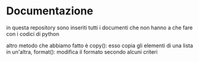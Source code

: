 # Documentazione
in questa repository sono inseriti tutti i documenti che non hanno a che fare con i codici di python

altro metodo che abbiamo fatto è copy(): esso copia gli elementi di una lista in un'altra, 
format(): modifica il formato secondo alcuni criteri
